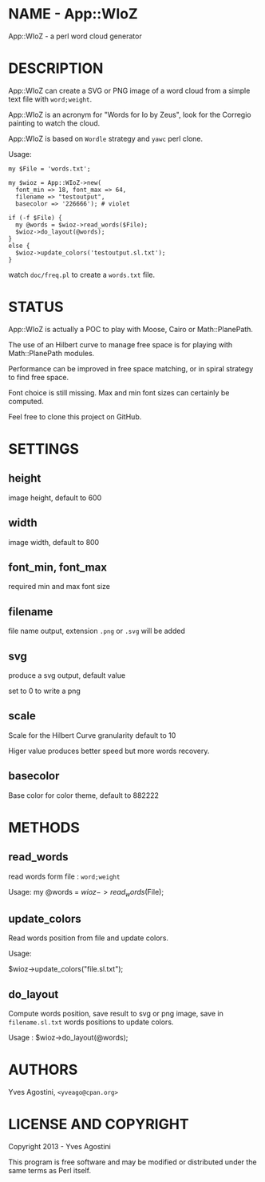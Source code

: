 # NAME - App::WIoZ

App::WIoZ - a perl word cloud generator

# DESCRIPTION

App::WIoZ can create a SVG or PNG image of a word cloud from a simple text file with `word;weight`.

App::WIoZ is an acronym for "Words for Io by Zeus", look for the Corregio painting to watch the cloud. 

App::WIoZ is based on `Wordle` strategy and `yawc` perl clone.

Usage:


    my $File = 'words.txt';
     
    my $wioz = App::WIoZ->new(
      font_min => 18, font_max => 64,
      filename => "testoutput",
      basecolor => '226666'); # violet
     
    if (-f $File) {
      my @words = $wioz->read_words($File);
      $wioz->do_layout(@words);
    }
    else {
      $wioz->update_colors('testoutput.sl.txt');
    }


watch `doc/freq.pl` to create a `words.txt` file.

# STATUS

App::WIoZ is actually a POC to play with Moose, Cairo or Math::PlanePath. 

The use of an Hilbert curve to manage free space is for playing with Math::PlanePath modules.

Performance can be improved in free space matching, or in spiral strategy to find free space.

Font choice is still missing. Max and min font sizes can certainly be computed. 

Feel free to clone this project on GitHub.

# SETTINGS

## height

image height, default to 600

## width

image width, default to 800

## font_min, font_max

required min and max font size

## filename

file name output, extension `.png` or `.svg` will be added 

## svg

produce a svg output, default value

set to 0 to write a png

## scale

Scale for the Hilbert Curve granularity default to 10

Higer value produces better speed but more words recovery.

## basecolor

Base color for color theme, default to 882222

# METHODS

## read_words

read words form file : `word;weight`

Usage: 
 my @words = $wioz->read_words($File);

## update_colors

Read words position from file and update colors.

Usage:

   $wioz->update_colors("file.sl.txt");

## do_layout

Compute words position, save result to svg or png image, save in `filename.sl.txt` words positions to update colors.

Usage :
   $wioz->do_layout(@words);

# AUTHORS

Yves Agostini, `<yveago@cpan.org>`

# LICENSE AND COPYRIGHT

Copyright 2013 - Yves Agostini 

This program is free software and may be modified or distributed under the same terms as Perl itself.
